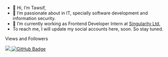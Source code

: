 - 👋 Hi, I’m Tawsif,
- 👀 I’m passionate about in IT, specially software development and information security. 
- 🌱 I’m currently working as Frontend Developer Intern at [Singularity Ltd.](https://singularitybd.com/)
- To reach me, I will update my social accounts here, soon. So stay tuned.

Views and Followers

<a href="https://github.com/Meghna-DAS/github-profile-views-counter">
    <img src="https://komarev.com/ghpvc/?username=tawsifahmed">
</a>
<a href="https://github.com/tawsifahmed?tab=followers"><img src="https://img.shields.io/github/followers/tawsifahmed?label=Followers&style=social" alt="GitHub Badge"></a>

<!---
tawsifahmed/tawsifahmed is a ✨ special ✨ repository because its `README.md` (this file) appears on your GitHub profile.
You can click the Preview link to take a look at your changes.
--->
